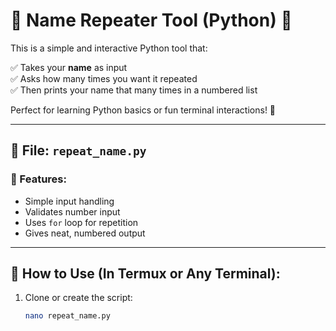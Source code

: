 # 🔁 Name Repeater Tool (Python) 🐍

This is a simple and interactive Python tool that:

✅ Takes your **name** as input  
✅ Asks how many times you want it repeated  
✅ Then prints your name that many times in a numbered list

Perfect for learning Python basics or fun terminal interactions! 🎉

---

## 📂 File: `repeat_name.py`

### 📌 Features:

- Simple input handling
- Validates number input
- Uses `for` loop for repetition
- Gives neat, numbered output

---

## 🚀 How to Use (In Termux or Any Terminal):

1. Clone or create the script:
   ```bash
   nano repeat_name.py
